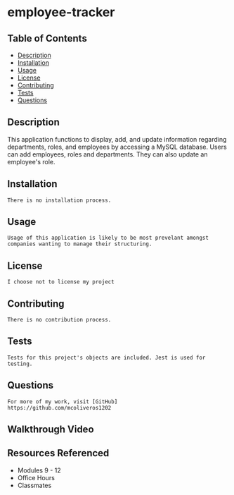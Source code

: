 # employee-tracker

## Table of Contents
  - [Description](#description)
  - [Installation](#installation)
  - [Usage](#usage)
  - [License](#license)
  - [Contributing](#how-to-contribute)
  - [Tests](#testing)
  - [Questions](#questions)

  ## Description
   This application functions to display, add, and update information regarding departments, roles, and employees by accessing a MySQL database. Users can add employees, roles and departments. They can also update an employee's role.

  ## Installation
    There is no installation process.

  ## Usage
    Usage of this application is likely to be most prevelant amongst companies wanting to manage their structuring. 

  ## License
    I choose not to license my project 
    
    
  ## Contributing
    There is no contribution process.

  ## Tests
    Tests for this project's objects are included. Jest is used for testing.

  ## Questions

    For more of my work, visit [GitHub] 
    https://github.com/mcoliveros1202
   
  ## Walkthrough Video


## Resources Referenced

- Modules 9 - 12
- Office Hours
- Classmates